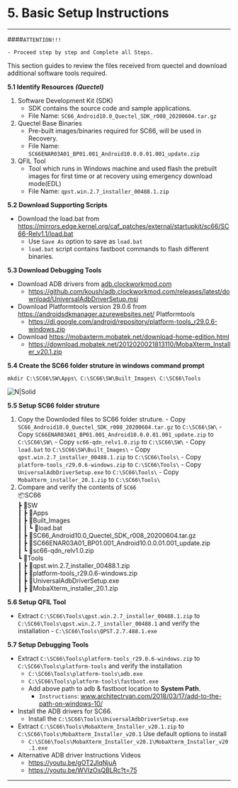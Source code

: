 # 5. Basic Setup Instructions

------------
####`ATTENTION!!!`
```warning
- Proceed step by step and Complete all Steps.
```
This section guides to review the files received from quectel and download additional software tools required.

__5.1 Identify Resources__ ___(Quectel)___
   
   1. Software Development Kit (SDK)
      - SDK contains the source code and sample applications.
      - File Name: `SC66_Android10.0_Quectel_SDK_r008_20200604.tar.gz`
   2. Quectel Base Binaries
      - Pre-built images/binaries required for SC66, will be used in Recovery.
      - File Name: `SC66ENAR03A01_BP01.001_Android10.0.0.01.001_update.zip`
   3. QFIL Tool
      - Tool which runs in Windows machine and used flash the prebuilt images for first time or at recovery using emergency download mode(EDL)
      - File Name: `qpst.win.2.7_installer_00488.1.zip`

__5.2 Download Supporting Scripts__
  - Download the load.bat from <a href="https://mirrors.edge.kernel.org/caf_patches/external/startupkit/sc66/SC66-Relv1.1/load.bat" target="_blank">https://mirrors.edge.kernel.org/caf_patches/external/startupkit/sc66/SC66-Relv1.1/load.bat</a>
    - Use `Save As` option to save as `load.bat`
    - `load.bat` script contains fastboot commands to flash different binaries.

__5.3 Download Debugging Tools__ 
  - Download ADB drivers from <a href="https://adb.clockworkmod.com/" target="_blank"> adb.clockworkmod.com </a>
    - <a href="https://github.com/koush/adb.clockworkmod.com/releases/latest/download/UniversalAdbDriverSetup.msi" target="_blank">https://github.com/koush/adb.clockworkmod.com/releases/latest/download/UniversalAdbDriverSetup.msi </a>
  - Download Platformtools version 29.0.6 from <a href="https://androidsdkmanager.azurewebsites.net/Platformtools" target="_blank"> https://androidsdkmanager.azurewebsites.net/   Platformtools </a>
    - <a href="https://dl.google.com/android/repository/platform-tools_r29.0.6-windows.zip" target="_blank">https://dl.google.com/android/repository/platform-tools_r29.0.6-windows.zip</a>
  - Download  <a href="https://mobaxterm.mobatek.net/download-home-edition.html" target="_blank">https://mobaxterm.mobatek.net/download-home-edition.html</a>
    - <a href="https://download.mobatek.net/2012020021813110/MobaXterm_Installer_v20.1.zip" target="_blank">https://download.mobatek.net/2012020021813110/MobaXterm_Installer_v20.1.zip</a>

__5.4 Create the SC66 folder struture in windows command prompt__

 ```console
 mkdir C:\SC66\SW\Apps\ C:\SC66\SW\Built_Images\ C:\SC66\Tools
 ```

![N|Solid](../pics/SC66/sc66-file-format.jpg)

__5.5 Setup SC66 folder struture__

   1. Copy the Downloded files to SC66 folder struture. 
    - Copy `SC66_Android10.0_Quectel_SDK_r008_20200604.tar.gz` to `C:\SC66\SW\`
    - Copy `SC66ENAR03A01_BP01.001_Android10.0.0.01.001_update.zip` to `C:\SC66\SW\`
    - Copy `sc66-qdn_relv1.0.zip` to `C:\SC66\SW\`
    - Copy `load.bat` to `C:\SC66\SW\Built_Images\`
    - Copy `qpst.win.2.7_installer_00488.1.zip` to `C:\SC66\Tools\`
    - Copy `platform-tools_r29.0.6-windows.zip` to `C:\SC66\Tools\`
    - Copy `UniversalAdbDriverSetup.exe` to `C:\SC66\Tools\`
    - Copy `MobaXterm_installer_20.1.zip` to `C:\SC66\Tools\`
   2. Compare and verify the contents of `SC66`<br>
    📦SC66<br>
    ┣ 📂SW<br>
    ┃ ┣ 📂Apps<br>
    ┃ ┣ 📂Built&#95;Images<br>
    ┃ ┃ ┗ 📜load.bat<br>
    ┃ ┣ 📜SC66&#95;Android10.0&#95;Quectel&#95;SDK&#95;r008&#95;20200604.tar.gz<br>
    ┃ ┣ 📜SC66ENAR03A01&#95;BP01.001&#95;Android10.0.0.01.001&#95;update.zip<br>
    ┃ ┗ 📜sc66-qdn&#95;relv1.0.zip<br>
    ┗ 📂Tools<br>
    ┃ ┣ 📜qpst.win.2.7&#95;installer&#95;00488.1.zip<br>
    ┃ ┣ 📜platform-tools&#95;r29.0.6-windows.zip<br>
    ┃ ┣ 📜UniversalAdbDriverSetup.exe<br>
    ┃ ┣ 📜MobaXterm&#95;installer&#95;20.1.zip<br>

__5.6 Setup QFIL Tool__
   - Extract `C:\SC66\Tools\qpst.win.2.7_installer_00488.1.zip` to `C:\SC66\Tools\qpst.win.2.7_installer_00488.1` and verify the installation
    - `C:\SC66\Tools\QPST.2.7.488.1.exe`

__5.7 Setup Debugging Tools__
- Extract `C:\SC66\Tools\platform-tools_r29.0.6-windows.zip` to `C:\SC66\Tools\platform-tools` and verify the installation
    - `C:\SC66\Tools\platform-tools\adb.exe`
    - `C:\SC66\Tools\platform-tools\fastboot.exe`
    - Add above path to adb & fastboot location to __System Path__.
        - `Instructions`: <a href="https://www.architectryan.com/2018/03/17/add-to-the-path-on-windows-10/" target="_blank">www.architectryan.com/2018/03/17/add-to-the-path-on-windows-10/</a>
- Install the ADB drivers for SC66.
    - Install the `C:\SC66\Tools\UniversalAdbDriverSetup.exe`
- Extract `C:\SC66\Tools\MobaXterm_Installer_v20.1.zip` to `C:\SC66\Tools\MobaXterm_Installer_v20.1` Use default options to install
    - `C:\SC66\Tools\MobaXterm_Installer_v20.1\MobaXterm_Installer_v20.1.exe`
- Alternative ADB driver Instructions Videos
    - <a href="https://youtu.be/gOT2JlqNjuA" target="_blank">https://youtu.be/gOT2JlqNjuA</a>
    - <a href="https://youtu.be/WVIzOsQBLRc?t=75" target="_blank">https://youtu.be/WVIzOsQBLRc?t=75</a>
  

------------